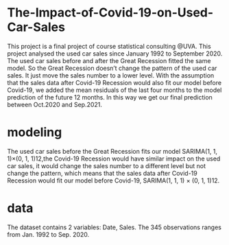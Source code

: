 # The-Impact-of-Covid-19-on-Used-Car-Sales
This project is a final project of course statistical consulting @UVA. This project analysed the used car sales since January 1992 to September 2020. The used car sales before and after the Great Recession fitted the same model. So the Great Recession doesn’t change the pattern of the used car sales. It just move the sales number to a lower level. With the assumption that the sales data after Covid-19 Recession would also fit our model before Covid-19, we added the mean residuals of the last four months to the model prediction of the future 12 months. In this way we get our final prediction between Oct.2020 and Sep.2021.
# modeling
The used car sales before the Great Recession fits our model SARIMA(1, 1, 1)×(0, 1, 1)12,the Covid-19 Recession would have similar impact on the used car sales,
it would change the sales number to a different level but not change the pattern, which means that the sales data after Covid-19 Recession would fit our model before Covid-19, SARIMA(1, 1, 1) × (0, 1, 1)12.
# data
The dataset contains 2 variables: Date, Sales. The 345 observations ranges from Jan. 1992 to Sep. 2020.
